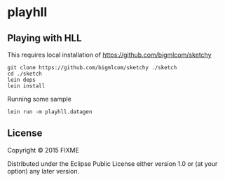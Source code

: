 # playhll

## Playing with HLL

This requires local installation of https://github.com/bigmlcom/sketchy

    git clone https://github.com/bigmlcom/sketchy ./sketch
    cd ./sketch
    lein deps
    lein install

Running some sample

    lein run -m playhll.datagen

## License

Copyright © 2015 FIXME

Distributed under the Eclipse Public License either version 1.0 or (at
your option) any later version.
